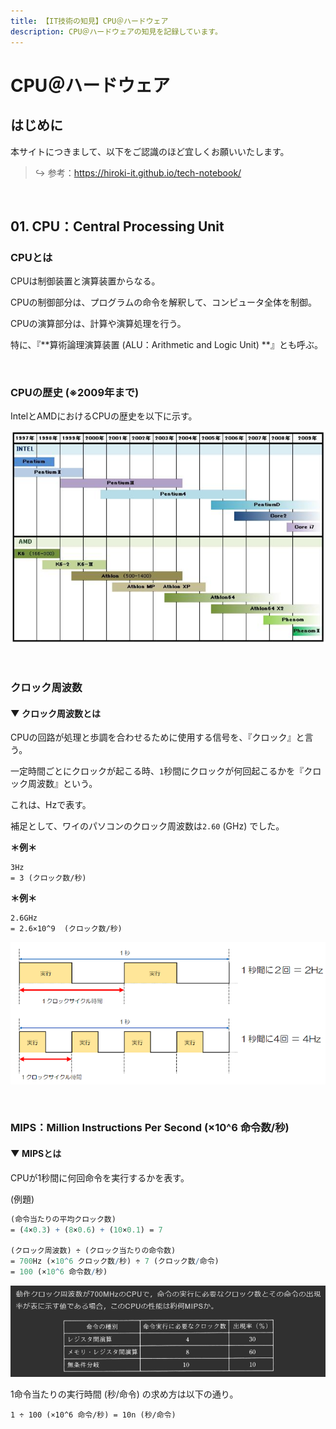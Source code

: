 ```yaml
---
title: 【IT技術の知見】CPU＠ハードウェア
description: CPU＠ハードウェアの知見を記録しています。
---
```


# CPU＠ハードウェア

## はじめに

本サイトにつきまして、以下をご認識のほど宜しくお願いいたします。

> ↪️ 参考：https://hiroki-it.github.io/tech-notebook/

<br>

## 01. CPU：Central Processing Unit

### CPUとは

CPUは制御装置と演算装置からなる。

CPUの制御部分は、プログラムの命令を解釈して、コンピュータ全体を制御。

CPUの演算部分は、計算や演算処理を行う。

特に、『**算術論理演算装置 (ALU：Arithmetic and Logic Unit) **』とも呼ぶ。

<br>

### CPUの歴史 (※2009年まで)

IntelとAMDにおけるCPUの歴史を以下に示す。

![IntelとAMDのCPUの歴史](https://raw.githubusercontent.com/hiroki-it/tech-notebook-images/master/images/IntelとAMDにおけるCPUの歴史.png)

<br>

### クロック周波数

#### ▼ クロック周波数とは

CPUの回路が処理と歩調を合わせるために使用する信号を、『クロック』と言う。

一定時間ごとにクロックが起こる時、`1`秒間にクロックが何回起こるかを『クロック周波数』という。

これは、Hzで表す。

補足として、ワイのパソコンのクロック周波数は`2.60` (GHz) でした。

**＊例＊**

```
3Hz
= 3 (クロック数/秒)
```

**＊例＊**

```
2.6GHz
= 2.6×10^9  (クロック数/秒)
```

![クロック数比較](https://raw.githubusercontent.com/hiroki-it/tech-notebook-images/master/images/クロック数比較.png)

<br>

### MIPS：Million Instructions Per Second (×10^6 命令数/秒)

#### ▼ MIPSとは

CPUが1秒間に何回命令を実行するかを表す。

(例題)

```mathematica
(命令当たりの平均クロック数)
= (4×0.3) + (8×0.6) + (10×0.1) = 7

(クロック周波数) ÷ (クロック当たりの命令数)
= 700Hz (×10^6 クロック数/秒) ÷ 7 (クロック数/命令)
= 100 (×10^6 命令数/秒)
```

![MIPSの例題](https://raw.githubusercontent.com/hiroki-it/tech-notebook-images/master/images/MIPSの例題.png)

1命令当たりの実行時間 (秒/命令) の求め方は以下の通り。

```
1 ÷ 100 (×10^6 命令/秒) = 10n (秒/命令)
```

<br>

